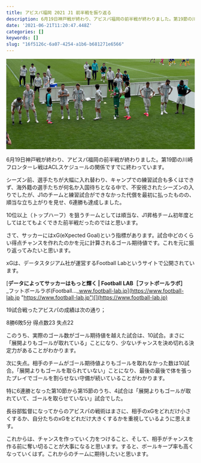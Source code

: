 ```yaml
---
title: アビスパ福岡 2021 J1 前半戦を振り返る
description: 6月19日神戸戦が終わり、アビスパ福岡の前半戦が終わりました。第19節の川崎フロンターレ戦はACLスケジュールの関係ですでに終わっています。
date: '2021-06-21T11:20:47.448Z'
categories: []
keywords: []
slug: "16f5126c-6a07-4254-a1b6-b681271e6566"
---
```

![](1__GxBQF0NSVZfWBwwGYpnXlQ.jpeg)

6月19日神戸戦が終わり、アビスパ福岡の前半戦が終わりました。第19節の川崎フロンターレ戦はACLスケジュールの関係ですでに終わっています。

シーズン前、選手たちが大幅に入れ替わり、キャンプでの練習試合も多くはできず、海外籍の選手たちが何名か入国待ちとなる中で、不安視されたシーズンの入りでしたが、J1のチームと練習試合ができなかった代償を最初に払ったものの、順当な立ち上がりを見せ、6連勝も達成しました。

10位以上（トップハーフ）を狙うチームとしては順当な、J1昇格チーム初年度としてはとてもよくできた前半戦だったのではと思います。

さて、サッカーにはxG(eXpected Goal)という指標があります。試合中どのくらい得点チャンスを作れたのかを元に計算されるゴール期待値です。これを元に振り返ってみたいと思います。

xGは、データスタジアム社が運営するFootball Labというサイトで公開されています。

[**データによってサッカーはもっと輝く | Football LAB［フットボールラボ］**  
_フットボールラボ(Football…_www.football-lab.jp](https://www.football-lab.jp "https://www.football-lab.jp")[](https://www.football-lab.jp)

19試合戦ったアビスパの成績は次の通り；

8勝6敗5分 得点数23 失点22

このうち、実際のゴール数がゴール期待値を越えた試合は、10試合。まさに「展開よりもゴールが取れている」ことになり、少ないチャンスを決め切れる決定力があることがわかります。

次に失点。相手のチームがゴール期待値よりもゴールを取れなかった数は10試合。「展開よりもゴールを取られていない」ことになり、最後の最後で体を張ったプレイでゴールを割らせない守備が続いていることがわかります。

特に6連勝となった第10節から第15節のうち、4試合は「展開よりもゴールが取れていて、ゴールを取らせていない」試合でした。

長谷部監督になってからのアビスパの戦術はまさに、相手のxGをどれだけ小さくするか、自分たちのxGをどれだけ大きくするかを重視しているように思えます。

これからは、チャンスを作っていく力をつけること、そして、相手がチャンスを作る前に奪い切ることが大事になると思います。すると、ボールキープ率も高くなっていくはず。これからのチームに期待したいと思います。